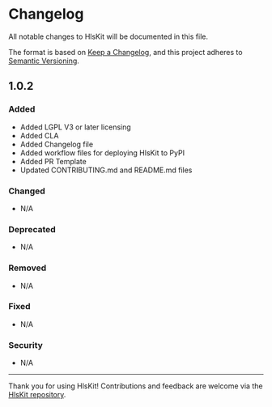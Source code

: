 # Changelog

All notable changes to HlsKit will be documented in this file.

The format is based on [Keep a Changelog](https://keepachangelog.com/en/1.0.0/), and this project adheres to [Semantic Versioning](https://semver.org/spec/v2.0.0.html).

## 1.0.2

### Added

- Added LGPL V3 or later licensing
- Added CLA
- Added Changelog file
- Added workflow files for deploying HlsKit to PyPI
- Added PR Template
- Updated CONTRIBUTING.md and README.md files

### Changed

- N/A

### Deprecated

- N/A

### Removed

- N/A

### Fixed

- N/A

### Security

- N/A

---

Thank you for using HlsKit! Contributions and feedback are welcome via the [HlsKit repository](https://github.com/like-engels/hlskit-py).
